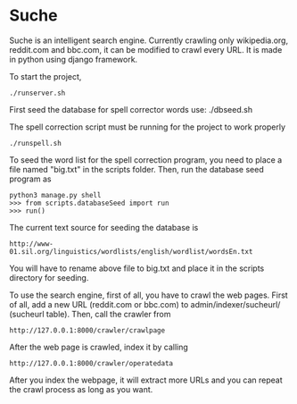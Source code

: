 # Suche
Suche is an intelligent search engine. Currently crawling only wikipedia.org, reddit.com and bbc.com, it can be modified to crawl every URL.
It is made in python using django framework.

To start the project,

    ./runserver.sh

First seed the database for spell corrector words use:
./dbseed.sh

The spell correction script must be running for the project to work properly

    ./runspell.sh

To seed the word list for the spell correction program, you need to place a file named "big.txt" in the scripts folder. 
Then, run the database seed program as

    python3 manage.py shell
    >>> from scripts.databaseSeed import run
    >>> run()

The current text source for seeding the database is

    http://www-01.sil.org/linguistics/wordlists/english/wordlist/wordsEn.txt

You will have to rename above file to big.txt and place it in the scripts directory for seeding.


To use the search engine, first of all, you have to crawl the web pages. First of all, add a new URL
(reddit.com or bbc.com) to admin/indexer/sucheurl/ (sucheurl table). Then, call the crawler from

    http://127.0.0.1:8000/crawler/crawlpage

After the web page is crawled, index it by calling

    http://127.0.0.1:8000/crawler/operatedata

After you index the webpage, it will extract more URLs and you can repeat the
crawl process as long as you want.
